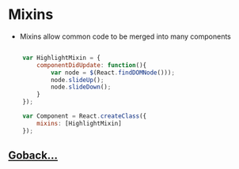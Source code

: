 # Mixins

- Mixins allow common code to be merged into many components

```js

    var HighlightMixin = {
        componentDidUpdate: function(){
            var node = $(React.findDOMNode()));
            node.slideUp();
            node.slideDown();
        }
    });

    var Component = React.createClass({
        mixins: [HighlightMixin]
    });

```

## [Goback...](./index.md)